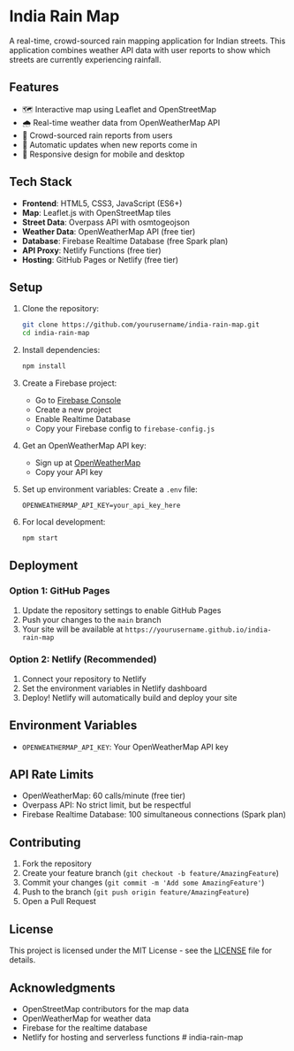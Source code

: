 # India Rain Map

A real-time, crowd-sourced rain mapping application for Indian streets. This application combines weather API data with user reports to show which streets are currently experiencing rainfall.

## Features

- 🗺️ Interactive map using Leaflet and OpenStreetMap
- 🌧️ Real-time weather data from OpenWeatherMap API
- 👥 Crowd-sourced rain reports from users
- 🔄 Automatic updates when new reports come in
- 📱 Responsive design for mobile and desktop

## Tech Stack

- **Frontend**: HTML5, CSS3, JavaScript (ES6+)
- **Map**: Leaflet.js with OpenStreetMap tiles
- **Street Data**: Overpass API with osmtogeojson
- **Weather Data**: OpenWeatherMap API (free tier)
- **Database**: Firebase Realtime Database (free Spark plan)
- **API Proxy**: Netlify Functions (free tier)
- **Hosting**: GitHub Pages or Netlify (free tier)

## Setup

1. Clone the repository:
   ```bash
   git clone https://github.com/yourusername/india-rain-map.git
   cd india-rain-map
   ```

2. Install dependencies:
   ```bash
   npm install
   ```

3. Create a Firebase project:
   - Go to [Firebase Console](https://console.firebase.google.com/)
   - Create a new project
   - Enable Realtime Database
   - Copy your Firebase config to `firebase-config.js`

4. Get an OpenWeatherMap API key:
   - Sign up at [OpenWeatherMap](https://openweathermap.org/api)
   - Copy your API key

5. Set up environment variables:
   Create a `.env` file:
   ```
   OPENWEATHERMAP_API_KEY=your_api_key_here
   ```

6. For local development:
   ```bash
   npm start
   ```

## Deployment

### Option 1: GitHub Pages

1. Update the repository settings to enable GitHub Pages
2. Push your changes to the `main` branch
3. Your site will be available at `https://yourusername.github.io/india-rain-map`

### Option 2: Netlify (Recommended)

1. Connect your repository to Netlify
2. Set the environment variables in Netlify dashboard
3. Deploy! Netlify will automatically build and deploy your site

## Environment Variables

- `OPENWEATHERMAP_API_KEY`: Your OpenWeatherMap API key

## API Rate Limits

- OpenWeatherMap: 60 calls/minute (free tier)
- Overpass API: No strict limit, but be respectful
- Firebase Realtime Database: 100 simultaneous connections (Spark plan)

## Contributing

1. Fork the repository
2. Create your feature branch (`git checkout -b feature/AmazingFeature`)
3. Commit your changes (`git commit -m 'Add some AmazingFeature'`)
4. Push to the branch (`git push origin feature/AmazingFeature`)
5. Open a Pull Request

## License

This project is licensed under the MIT License - see the [LICENSE](LICENSE) file for details.

## Acknowledgments

- OpenStreetMap contributors for the map data
- OpenWeatherMap for weather data
- Firebase for the realtime database
- Netlify for hosting and serverless functions # india-rain-map
